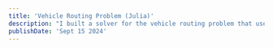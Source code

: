 ```yaml
---
title: 'Vehicle Routing Problem (Julia)'
description: "I built a solver for the vehicle routing problem that uses local search heuristics and integer programming. A two member final project for CSCI2951O."
publishDate: 'Sept 15 2024'
---
```

